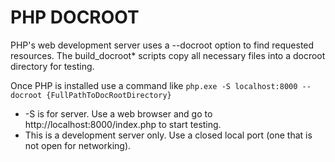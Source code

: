 # PHP DOCROOT
PHP's web development server uses a --docroot option to find requested resources. The build_docroot* scripts copy all necessary files into a docroot directory for testing.

Once PHP is installed use a command like `php.exe -S localhost:8000 --docroot {FullPathToDocRootDirectory}`
- -S is for server. Use a web browser and go to http://localhost:8000/index.php to start testing.
- This is a development server only. Use a closed local port (one that is not open for networking).

